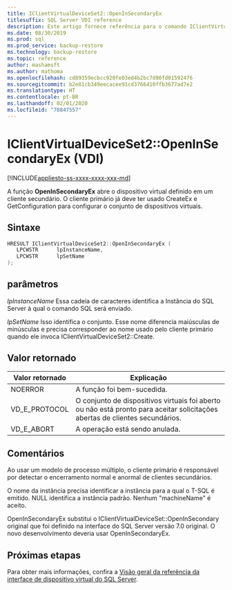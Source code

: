 ```yaml
---
title: IClientVirtualDeviceSet2::OpenInSecondaryEx
titlesuffix: SQL Server VDI reference
description: Este artigo fornece referência para o comando IClientVirtualDeviceSet2::OpenInSecondaryEx.
ms.date: 08/30/2019
ms.prod: sql
ms.prod_service: backup-restore
ms.technology: backup-restore
ms.topic: reference
author: mashamsft
ms.author: mathoma
ms.openlocfilehash: cd89359ecbcc920fe03ed4b2bc7d90fd01592476
ms.sourcegitcommit: b2e81cb349eecacee91cd3766410ffb3677ad7e2
ms.translationtype: HT
ms.contentlocale: pt-BR
ms.lasthandoff: 02/01/2020
ms.locfileid: "70847557"
---
```

# <a name="iclientvirtualdeviceset2openinsecondaryex-vdi"></a>IClientVirtualDeviceSet2::OpenInSecondaryEx (VDI)

[!INCLUDE[appliesto-ss-xxxx-xxxx-xxx-md](../../../includes/appliesto-ss-xxxx-xxxx-xxx-md.md)]

A função **OpenInSecondaryEx** abre o dispositivo virtual definido em um cliente secundário. O cliente primário já deve ter usado CreateEx e GetConfiguration para configurar o conjunto de dispositivos virtuais.

## <a name="syntax"></a>Sintaxe

```c
HRESULT IClientVirtualDeviceSet2::OpenInSecondaryEx (
   LPCWSTR      lpInstanceName,
   LPCWSTR      lpSetName
);
```

## <a name="parameters"></a>parâmetros

*lpInstanceName* Essa cadeia de caracteres identifica a Instância do SQL Server à qual o comando SQL será enviado.

*lpSetName* Isso identifica o conjunto. Esse nome diferencia maiúsculas de minúsculas e precisa corresponder ao nome usado pelo cliente primário quando ele invoca IClientVirtualDeviceSet2::Create.

## <a name="return-value"></a>Valor retornado

|Valor retornado | Explicação |
|---|---|
| NOERROR | A função foi bem-sucedida. |
| VD_E_PROTOCOL | O conjunto de dispositivos virtuais foi aberto ou não está pronto para aceitar solicitações abertas de clientes secundários. |
| VD_E_ABORT | A operação está sendo anulada. |

## <a name="remarks"></a>Comentários

Ao usar um modelo de processo múltiplo, o cliente primário é responsável por detectar o encerramento normal e anormal de clientes secundários.

O nome da instância precisa identificar a instância para a qual o T-SQL é emitido. NULL identifica a instância padrão. Nenhum "machineName\" é aceito.

OpenInSecondaryEx substitui o IClientVirtualDeviceSet::OpenInSecondary original que foi definido na interface do SQL Server versão 7.0 original. O novo desenvolvimento deveria usar OpenInSecondaryEx.

## <a name="next-steps"></a>Próximas etapas

Para obter mais informações, confira a [Visão geral da referência da interface de dispositivo virtual do SQL Server](reference-virtual-device-interface.md).